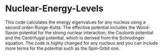 # Nuclear-Energy-Levels
This code calculates the energy eigenvalues for any nucleus using a second orden Runge-Kutta. The effective potential includes the Wood-Saxon potential for the strong nuclear interaction, the Coulomb potential and the Centrifugal potential, which is derived from the Schrodinger equation. The code is highly changed for any nucleus and you can include more terms for the potential such as the Spin-Orbit one.
